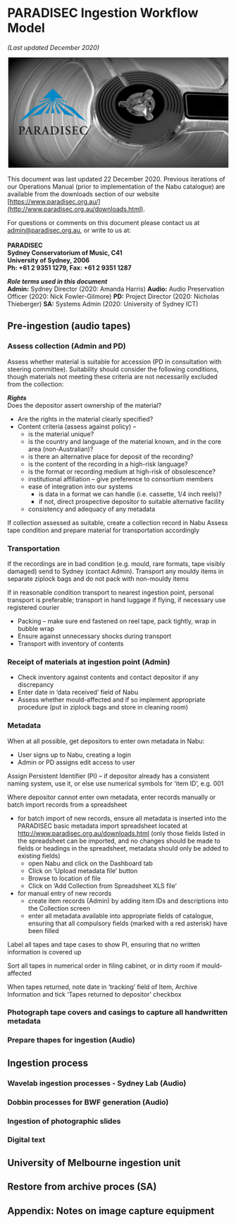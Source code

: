 # PARADISEC Ingestion Workflow Model
_(Last updated December 2020)_

<p align="center">
  <img width="500" src="images/Reel-BW-gh-page.jpg" alt="PARADISEC-reel-to-reel">
  </p>
  
This document was last updated 22 December 2020. Previous iterations of our Operations Manual (prior to implementation of the Nabu catalogue) are available from the downloads section of our website [https://www.paradisec.org.au/](http://www.paradisec.org.au/downloads.html).

For questions or comments on this document please contact us at [admin@paradisec.org.au](mailto:admin@paradisec.org.au), or write to us at:<br><br>
**PARADISEC <br>
Sydney Conservatorium of Music, C41 <br>
University of Sydney, 2006 <br>
Ph: +61 2 9351 1279, Fax: +61 2 9351 1287**

***Role terms used in this document*** <br>
**Admin:** Sydney Director (2020: Amanda Harris) **Audio:** Audio Preservation Officer (2020: Nick Fowler-Gilmore) **PD:** Project Director (2020: Nicholas Thieberger) **SA:** Systems Admin (2020: University of Sydney ICT)


## Pre-ingestion (audio tapes)

### Assess collection (Admin and PD)
Assess whether material is suitable for accession (PD in consultation with steering committee). Suitability should consider the following conditions, though materials not meeting these criteria are not necessarily excluded from the collection:

***Rights*** <br>
Does the depositor assert ownership of the material?
* Are the rights in the material clearly specified?
* Content criteria (assess against policy) –
  * is the material unique?
  * is the country and language of the material known, and in the core area (non-Australian)?
  * is there an alternative place for deposit of the recording?
  * is the content of the recording in a high-risk language?
  * is the format or recording medium at high-risk of obsolescence?
  * institutional affiliation – give preference to consortium members
  * ease of integration into our systems
    * is data in a format we can handle (i.e. cassette, 1/4 inch reels)?
    * if not, direct prospective depositor to suitable alternative facility
  * consistency and adequacy of any metadata
  
If collection assessed as suitable, create a collection record in Nabu Assess tape condition and prepare material for transportation accordingly

### Transportation

If the recordings are in bad condition (e.g. mould, rare formats, tape visibly damaged) send to Sydney (contact Admin). Transport any mouldy items in separate ziplock bags and do not pack with non-mouldy items

If in reasonable condition transport to nearest ingestion point, personal transport is preferable; transport in hand luggage if flying, if necessary use registered courier

* Packing – make sure end fastened on reel tape, pack tightly, wrap in bubble wrap
* Ensure against unnecessary shocks during transport
* Transport with inventory of contents

### Receipt of materials at ingestion point (Admin)
* Check inventory against contents and contact depositor if any discrepancy
* Enter date in ‘data received’ field of Nabu
* Assess whether mould-affected and if so implement appropriate procedure (put in ziplock bags and store in cleaning room)

### Metadata
When at all possible, get depositors to enter own metadata in Nabu:
* User signs up to Nabu, creating a login
* Admin or PD assigns edit access to user
  
Assign Persistent Identifier (PI) – if depositor already has a consistent naming system, use it, or else use numerical symbols for ‘item ID’, e.g. 001

Where depositor cannot enter own metadata, enter records manually or batch import records from a spreadsheet

* for batch import of new records, ensure all metadata is inserted into the PARADISEC basic metadata import spreadsheet located at http://www.paradisec.org.au/downloads.html (only those fields listed in the spreadsheet can be imported, and no changes should be made to fields or
headings in the spreadsheet, metadata should only be added to existing fields)
  * open Nabu and click on the Dashboard tab
  * Click on ‘Upload metadata file’ button
  * Browse to location of file
  * Click on ‘Add Collection from Spreadsheet XLS file’
* for manual entry of new records
  * create item records (Admin) by adding item IDs and descriptions into the Collection screen
  * enter all metadata available into appropriate fields of catalogue, ensuring that all compulsory fields (marked with a red asterisk) have been filled

Label all tapes and tape cases to show PI, ensuring that no written information is covered up

Sort all tapes in numerical order in filing cabinet, or in dirty room if mould-affected

When tapes returned, note date in ‘tracking’ field of Item, Archive Information and tick ‘Tapes returned to depositor’ checkbox

### Photograph tape covers and casings to capture all handwritten metadata
### Prepare thapes for ingestion (Audio)

## Ingestion process

### Wavelab ingestion processes - Sydney Lab (Audio)

### Dobbin processes for BWF generation (Audio)

### Ingestion of photographic slides

### Digital text

## University of Melbourne ingestion unit

## Restore from archive proces (SA)

## Appendix: Notes on image capture equipment






